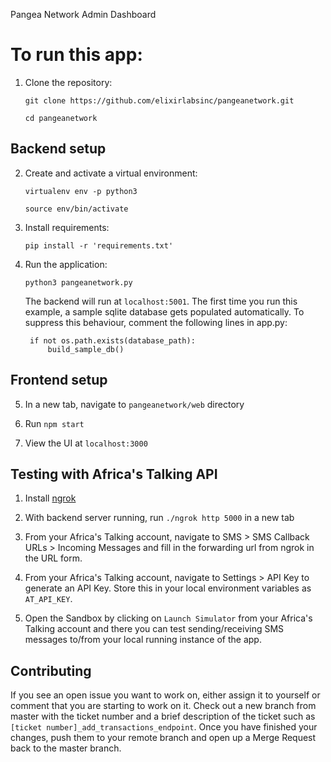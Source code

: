 Pangea Network Admin Dashboard

# To run this app:

1. Clone the repository:

    `git clone https://github.com/elixirlabsinc/pangeanetwork.git`
    
    `cd pangeanetwork`
    
## Backend setup

2. Create and activate a virtual environment:

    `virtualenv env -p python3`
    
    `source env/bin/activate`

3. Install requirements:

    `pip install -r 'requirements.txt'`

4. Run the application:

    `python3 pangeanetwork.py`

    The backend will run at `localhost:5001`. The first time you run this example, a sample sqlite database gets populated automatically. To suppress this behaviour, comment the following lines in app.py:

        if not os.path.exists(database_path):
            build_sample_db()
        
 
 ## Frontend setup
 
 5. In a new tab, navigate to `pangeanetwork/web` directory
 
 6. Run `npm start`
 
 7. View the UI at `localhost:3000`



## Testing with Africa's Talking API

1. Install [ngrok](https://ngrok.com/download)

2. With backend server running, run `./ngrok http 5000` in a new tab

3. From your Africa's Talking account, navigate to SMS > SMS Callback URLs > Incoming Messages and fill in the forwarding url from ngrok in the URL form.

4. From your Africa's Talking account, navigate to Settings > API Key to generate an API Key. Store this in your local environment variables as `AT_API_KEY`.

5. Open the Sandbox by clicking on `Launch Simulator` from your Africa's Talking account and there you can test sending/receiving SMS messages to/from your local running instance of the app.



## Contributing

If you see an open issue you want to work on, either assign it to yourself or comment that you are starting to work on it. Check out a new branch from master with the ticket number and a brief description of the ticket such as `[ticket number]_add_transactions_endpoint`. Once you have finished your changes, push them to your remote branch and open up a Merge Request back to the master branch. 
